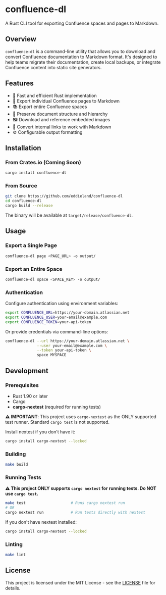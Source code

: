 # confluence-dl

A Rust CLI tool for exporting Confluence spaces and pages to Markdown.

## Overview

`confluence-dl` is a command-line utility that allows you to download and convert Confluence documentation to Markdown format. It's designed to help teams migrate their documentation, create local backups, or integrate Confluence content into static site generators.

## Features

- 🚀 Fast and efficient Rust implementation
- 📄 Export individual Confluence pages to Markdown
- 📚 Export entire Confluence spaces
- 🔄 Preserve document structure and hierarchy
- 🖼️ Download and reference embedded images
- 🔗 Convert internal links to work with Markdown
- ⚙️ Configurable output formatting

## Installation

### From Crates.io (Coming Soon)

```bash
cargo install confluence-dl
```

### From Source

```bash
git clone https://github.com/eddieland/confluence-dl
cd confluence-dl
cargo build --release
```

The binary will be available at `target/release/confluence-dl`.

## Usage

### Export a Single Page

```bash
confluence-dl page <PAGE_URL> -o output/
```

### Export an Entire Space

```bash
confluence-dl space <SPACE_KEY> -o output/
```

### Authentication

Configure authentication using environment variables:

```bash
export CONFLUENCE_URL=https://your-domain.atlassian.net
export CONFLUENCE_USER=your-email@example.com
export CONFLUENCE_TOKEN=your-api-token
```

Or provide credentials via command-line options:

```bash
confluence-dl --url https://your-domain.atlassian.net \
              --user your-email@example.com \
              --token your-api-token \
              space MYSPACE
```

## Development

### Prerequisites

- Rust 1.90 or later
- Cargo
- **cargo-nextest** (required for running tests)

**⚠️ IMPORTANT**: This project uses `cargo-nextest` as the ONLY supported test runner. Standard `cargo test` is not supported.

Install nextest if you don't have it:
```bash
cargo install cargo-nextest --locked
```

### Building

```bash
make build
```

### Running Tests

**⚠️ This project ONLY supports `cargo nextest` for running tests. Do NOT use `cargo test`.**

```bash
make test                    # Runs cargo nextest run
# OR
cargo nextest run            # Run tests directly with nextest
```

If you don't have nextest installed:
```bash
cargo install cargo-nextest --locked
```

### Linting

```bash
make lint
```

## License

This project is licensed under the MIT License - see the [LICENSE](LICENSE) file for details.
